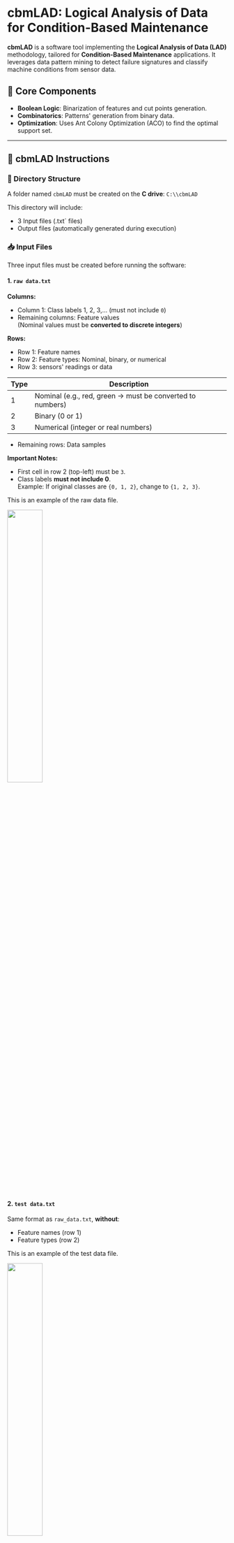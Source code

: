 # cbmLAD: Logical Analysis of Data for Condition-Based Maintenance

**cbmLAD** is a software tool implementing the **Logical Analysis of Data (LAD)** methodology, tailored for **Condition-Based Maintenance** applications. It leverages data pattern mining to detect failure signatures and classify machine conditions from sensor data.

## 🔧 Core Components

- **Boolean Logic**: Binarization of features and cut points generation.
- **Combinatorics**: Patterns' generation from binary data.
- **Optimization**: Uses Ant Colony Optimization (ACO) to find the optimal support set.

---

## 📁 cbmLAD Instructions

### 📂 Directory Structure

A folder named `cbmLAD` must be created on the **C drive**: `C:\\cbmLAD`

This directory will include:
-  3 Input files (.txt` files)
- Output files (automatically generated during execution)

### 📥 Input Files

Three input files must be created before running the software:

#### 1. `raw data.txt`

**Columns:**
- Column 1: Class labels 1, 2, 3,... (must not include `0`)
- Remaining columns: Feature values  
  (Nominal values must be **converted to discrete integers**)

**Rows:**
- Row 1: Feature names
- Row 2: Feature types: Nominal, binary, or numerical
- Row 3: sensors' readings or data

| Type | Description |
|------|-------------|
| 1    | Nominal (e.g., red, green → must be converted to numbers) |
| 2    | Binary (0 or 1) |
| 3    | Numerical (integer or real numbers) |

- Remaining rows: Data samples

**Important Notes:**
- First cell in row 2 (top-left) must be `3`.
- Class labels **must not include 0**.  
  Example: If original classes are `{0, 1, 2}`, change to `{1, 2, 3}`.

This is an example of the raw data file.

<img src="Images/rawdata.png" style="width:40%;"> 

#### 2. `test data.txt`

Same format as `raw_data.txt`, **without**:
- Feature names (row 1)
- Feature types (row 2)

This is an example of the test data file.

<img src="Images/testdata.png" style="width:40%;"> 

#### 3. `classification_data.txt`

Same format as `test_data.txt`, **without**:
- First column (class labels)

This is an example of a classification data file.

<img src="Images/classificationdata.png" style="width:35%;"> 

## 📤 Output Files

For each operation performed by cbmLAD (training, testing, and classification), specific output `.txt` files are generated and saved in the working directory `C:\\cbmLAD`.

### 🔧 4.1 Training Results

The training operation produces the following files:

- **Class names.txt**: Lists all class labels present in the dataset.
- **Duplicated and Ignored Observations.txt**: Identifies and excludes duplicated or invalid rows.
- **Characteristics of the generated patterns.txt**: Summarizes details about each generated pattern, such as coverage, relative prevalence, and weight. The following figure shows an example.

<img src="Images/Caracpatterns.png" style="width:40%;"> 

- **Binary data.txt**: This file includes the binary attributes that resulted from the binarization process. The following figure shows an example. 

<img src="Images/binarydata.png" style="width:40%;"> 

- **Coverage of Multi-Class Patterns.txt**: Indicates the observations in which the patterns generated for each class were found and includes their weights. Patterns with high weights cover more observations, thus have more explanatory power than patterns with low weights.

<img src="Images/coveragepatterns.png" style="width:40%;"> 

- **Patterns interpreted.txt**: Provides a readable representation of patterns using feature names and values, connected by logical AND operations.

<img src="Images/patternsinterpreted.png" style="width:30%;"> 

- **Cut points.txt**: Shows the thresholds (cut points) used to convert numeric and nominal values into binary form.

<img src="Images/cutpoints.png" style="width:35%;"> 
  
- **Results.txt**: The core output file that summarizes the input data and the final patterns for each class, including their weights and coverages. The order of class operations is determined by which class is internally treated by cbmLAD first.

<img src="Images/trainingresults.png" style="width:50%;"> 

### 🧪 4.2 Testing Results

After the testing process, cbmLAD generates:

- **Testing results.txt**: This file contains:
  - The predicted class for each test observation.
  - The discriminant values that indicate how strongly the membership of an observation is to one of the classes
  - The overall accuracy of the test predictions.
    
This is an example of the testing results file.

<img src="Images/testresults.png" style="width:40%;"> 

- **Confusion Matrix.txt**: Displays the confusion matrix summarizing prediction performance during testing. It shows actual vs. predicted class counts.

<img src="Images/confusionmatrix.png" style="width:35%;"> 

- **Confused Observations.txt**: Lists specific testing observations that were misclassified or inconsistently covered by patterns.

<img src="Images/confusedobs.png" style="width:35%;"> 

### 🧮 4.3 Classification Results

When performing classification (on new, unlabeled data), cbmLAD generates:

- **Classification results.txt**: This file provides:
  - Predicted class labels for new observations.
  - Discriminant values for each possible class.
  - The patterns used to justify each classification.

This is an example of the classification results file.

<img src="Images/classificationresults.png" style="width:40%;"> 

---

## 🧠 Pattern Generation Methods: One-vs-All (OVA) and One-vs-One (OVO)

cbmLAD supports two major strategies for handling **multiclass** problems: **One-vs-One (OVO)** and **One-vs-All (OVA)**.
For a given K-class dataset:
  - **OVO** assumes that there exists a separator between any two classes and builds **K(K−1)/2 binary classifiers**.
  - **OVA** assumes the existence of a single separator between each class $i$ and all other classes, and builds **K binary classifiers**.

For example **k=3**:

### 🟢 One-vs-All (OVA)

- Each class is compared **against all other classes combined**.
- Patterns are generated per class as:
  - $P_1^+, P_1^-, P_2^+, P_2^-, \\ldots$
    
![OVA Illustration](Images/OVA.png)

---

### 🔵 One-vs-One (OVO)

- Each class is compared **against one other class at a time**.
- Patterns are generated for each binary comparison:
  - $P_{1v2}, P_{2v1}, P_{1v3}, P_{3v1}, \\ldots$

![OVO Illustration](Images/OVO.png)

---

### 🔎 Notes

- **Binary classes:** The **OVA** method is used.
- **Multiclass:** Both **OVA** and **OVO** methods can be applied.

To perform training, classification, and testing using these methods, use the **executable files** provided in the `Executable Files` directory.


| **Task Type**      | **OVA (One-vs-All)**       | **OVO (One-vs-One)**       |
|--------------------|----------------------------|----------------------------|
| **Training**       | OVA_training.exe           | OVO_training.exe           |
| **Testing**        | OVA_testing.exe            | OVO_testing.exe            |
| **Classification** | OVA_Classification.exe     | OVO_Classification.exe     |
